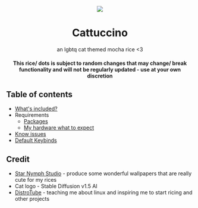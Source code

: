 <p align="center">
	<img align="center" src="https://i.ibb.co/jb4Nd9c/168148681157743874.png">	</img>
</p>
<h1 align="center">Cattuccino</h1>
<p align="center">an lgbtq cat themed mocha rice <3</p>
<h4 align="center">This rice/ dots is subject to random changes that may change/ break functionality and will not be regularly updated - use at your own discretion </h4>

## Table of contents

 + [What's included?](included)
 + Requirements
     - [Packages](packages)
     - [My hardware what to expect](hw)
 + [Know issues](issues)
 + [Default Keybinds](keybinds)
 <h2> Credit</h2>

 - [Star Nymph Studio](https://ko-fi.com/seren:fae/) - produce some wonderful wallpapers that are really cute for my rices
 - Cat logo - Stable Diffusion v1.5 AI
 - [DistroTube](https://www.youtube.com/@DistroTube) - teaching me about linux and inspiring me to start ricing and other projects

